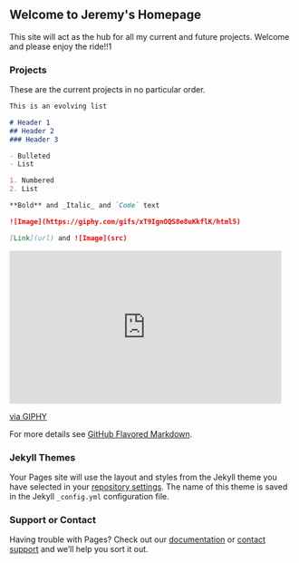 ## Welcome to Jeremy's Homepage

This site will act as the hub for all my current and future projects. Welcome and please enjoy the ride!!1

### Projects

These are the current projects in no particular order.

```markdown
This is an evolving list

# Header 1
## Header 2
### Header 3

- Bulleted
- List

1. Numbered
2. List

**Bold** and _Italic_ and `Code` text

![Image](https://giphy.com/gifs/xT9IgnOQS8e8uKkflK/html5)

[Link](url) and ![Image](src)
```
<iframe src="https://giphy.com/embed/xT9IgnOQS8e8uKkflK" width="480" height="270" frameBorder="0" class="giphy-embed" allowFullScreen></iframe><p><a href="https://giphy.com/gifs/linarf-games-xT9IgnOQS8e8uKkflK">via GIPHY</a></p>





For more details see [GitHub Flavored Markdown](https://guides.github.com/features/mastering-markdown/).

### Jekyll Themes

Your Pages site will use the layout and styles from the Jekyll theme you have selected in your [repository settings](https://github.com/Inebriatedsoul/Inebriatedsoul.github.io/settings). The name of this theme is saved in the Jekyll `_config.yml` configuration file.

### Support or Contact

Having trouble with Pages? Check out our [documentation](https://help.github.com/categories/github-pages-basics/) or [contact support](https://github.com/contact) and we’ll help you sort it out.
